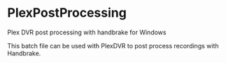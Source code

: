 # PlexPostProcessing

Plex DVR post processing with handbrake for Windows

This batch file can be used with PlexDVR to post process recordings with Handbrake.
